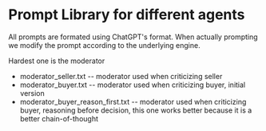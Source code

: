 # Prompt Library for different agents

All prompts are formated using ChatGPT's format. When actually prompting we modify the prompt according to the underlying engine. 

Hardest one is the moderator
* moderator_seller.txt -- moderator used when criticizing seller
* moderator_buyer.txt -- moderator used when criticizing buyer, initial version
* moderator_buyer_reason_first.txt -- moderator used when criticizing buyer, reasoning before decision, this one works better because it is a better chain-of-thought